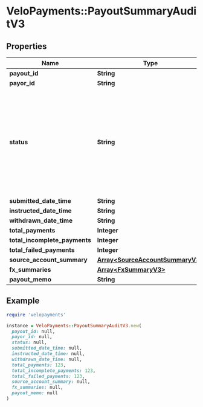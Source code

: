 # VeloPayments::PayoutSummaryAuditV3

## Properties

| Name | Type | Description | Notes |
| ---- | ---- | ----------- | ----- |
| **payout_id** | **String** |  |  |
| **payor_id** | **String** |  | [optional] |
| **status** | **String** | Current status of the payout. One of the following values: ACCEPTED, REJECTED, SUBMITTED, QUOTED, INSTRUCTED, COMPLETED, INCOMPLETE, CONFIRMED, WITHDRAWN |  |
| **submitted_date_time** | **String** |  |  |
| **instructed_date_time** | **String** |  | [optional] |
| **withdrawn_date_time** | **String** |  | [optional] |
| **total_payments** | **Integer** |  | [optional] |
| **total_incomplete_payments** | **Integer** |  | [optional] |
| **total_failed_payments** | **Integer** |  | [optional] |
| **source_account_summary** | [**Array&lt;SourceAccountSummaryV3&gt;**](SourceAccountSummaryV3.md) |  | [optional] |
| **fx_summaries** | [**Array&lt;FxSummaryV3&gt;**](FxSummaryV3.md) |  | [optional] |
| **payout_memo** | **String** |  | [optional] |

## Example

```ruby
require 'velopayments'

instance = VeloPayments::PayoutSummaryAuditV3.new(
  payout_id: null,
  payor_id: null,
  status: null,
  submitted_date_time: null,
  instructed_date_time: null,
  withdrawn_date_time: null,
  total_payments: 123,
  total_incomplete_payments: 123,
  total_failed_payments: 123,
  source_account_summary: null,
  fx_summaries: null,
  payout_memo: null
)
```

